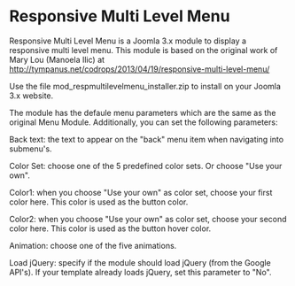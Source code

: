 Responsive Multi Level Menu
===========================

Responsive Multi Level Menu is a Joomla 3.x module to display a responsive multi level menu.
This module is based on the original work of Mary Lou (Manoela Ilic) at http://tympanus.net/codrops/2013/04/19/responsive-multi-level-menu/

Use the file mod_respmultilevelmenu_installer.zip to install on your Joomla 3.x website.

The module has the defaule menu parameters which are the same as the original Menu Module.
Additionally, you can set the following parameters:

Back text: the text to appear on the "back" menu item when navigating into submenu's.

Color Set: choose one of the 5 predefined color sets. Or choose "Use your own".

Color1: when you choose "Use your own" as color set, choose your first color here. This color is used as the button color.

Color2: when you choose "Use your own" as color set, choose your second color here. This color is used as the button hover color.

Animation: choose one of the five animations.

Load jQuery: specify if the module should load jQuery (from the Google API's). If your template already loads jQuery, set this parameter to "No".

